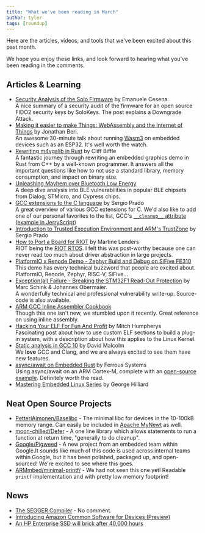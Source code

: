 ```yaml
---
title: "What we've been reading in March"
author: tyler
tags: [roundup]
---
```


<!-- excerpt start -->
Here are the articles, videos, and tools that we've been excited
about this past month.
<!-- excerpt end -->

We hope you enjoy these links, and look forward to hearing what you've been
reading in the comments.

## Articles & Learning

* [Security Analysis of the Solo Firmware](https://solokeys.com/blogs/news/security-analysis-of-the-solo-firmware-by-doyensec) by Emanuele Cesena.  
  A nice summary of a security audit of the firmware for an open source FIDO2 security keys by SoloKeys. The post explains a Downgrade Attack.
* [Making it easier to make Things: WebAssembly and the Internet of Things](https://www.youtube.com/watch?v=oky3FdsTuUM) by Jonathan Beri.  
  An awesome 30-minute talk about running [Wasm3](https://github.com/wasm3/wasm3) on embedded devices such as an ESP32. It's well worth the watch.
* [Rewriting m4vgalib in Rust](https://cliffle.com/blog/m4vga-in-rust/) by Cliff Biffle  
  A fantastic journey through rewriting an embedded graphics demo in Rust from C++ by a well-known programmer. It answers all the important questions like how to not use a standard library, memory consumption, and impact on binary size.
* [Unleashing Mayhem over Bluetooth Low Energy](https://asset-group.github.io/disclosures/sweyntooth/)  
  A deep dive analysis into BLE vulnerabilities in popular BLE chipsets from Dialog, STMicro, and Cypress chips. 
* [GCC extensions to the C language](https://embeddedbits.org/gcc-extensions-to-the-c-language/) by Sergio Prado  
  A great overview of various GCC extensions for C. We'd also like to add one of our personal favorites to the list, GCC's [`__cleanup__` attribute](http://echorand.me/site/notes/articles/c_cleanup/cleanup_attribute_c.html) ([example in JerryScript](https://github.com/jerryscript-project/jerryscript/blob/b9f2b1cf25107b7eb6ff3e7a5a8cd18d8334a1dc/jerry-ext/include/jerryscript-ext/autorelease.impl.h#L22-L34))
* [Introduction to Trusted Execution Environment and ARM's TrustZone](https://embeddedbits.org/introduction-to-trusted-execution-environment-tee-arm-trustzone/) by Sergio Prado
* [How to Port a Board for RIOT](https://blog.martine-lenders.eu/riot-board-en.html) by Martine Lenders  
  RIOT being the [RIOT RTOS](https://riot-os.org/). I felt this was post-worthy because one can never read too much about driver abstraction in large projects.
* [PlatformIO x Renode Demo - Zephyr Build and Debug on SiFive FE310](https://www.youtube.com/watch?v=EdC3kFZxSzI&feature=emb_logo)  
  This demo has every technical buzzword that people are excited about. PlatformIO, Renode, Zephyr, RISC-V, SiFive...
* [Exception(al) Failure - Breaking the STM32F1 Read-Out Protection](https://blog.zapb.de/stm32f1-exceptional-failure/) by Marc Schink & Johannes Obermaier.  
  A wonderfully technical and professional vulnerability write-up. Source-code is also available.
* [ARM GCC Inline Assembler Cookbook](http://www.ethernut.de/en/documents/arm-inline-asm.html)  
  Though this one isn't new, we stumbled upon it recently. Great reference on using inline assembly.
* [Hacking Your ELF For Fun And Profit](https://mgalgs.github.io/2013/05/10/hacking-your-ELF-for-fun-and-profit.html) by Mitch Humpherys  
  Fascinating post about how to use custom ELF sections to build a plug-in system, with a description about how this applies to the Linux Kernel.
* [Static analysis in GCC 10](https://developers.redhat.com/blog/2020/03/26/static-analysis-in-gcc-10/) by David Malcolm  
  We **love** GCC and Clang, and we are always excited to see them have new features.
* [async/await on Embedded Rust](https://ferrous-systems.com/blog/async-on-embedded/) by Ferrous Systems  
  Using async/await on an ARM Cortex-M, complete with an [open-source example](https://github.com/ferrous-systems/async-on-embedded/). Definitely worth the read.
* [Mastering Embedded Linux Series](https://www.thirtythreeforty.net/posts/2020/03/mastering-embedded-linux-part-4-adding-features/) by George Hilliard

## Neat Open Source Projects

* [PetteriAimonen/Baselibc](https://github.com/PetteriAimonen/Baselibc) - The minimal libc for devices in the 10-100kB memory range. Can easily be included in [Apache MyNewt](https://mynewt.apache.org/latest/os/modules/baselibc.html) as well.
* [moon-chilled/Defer](https://github.com/moon-chilled/Defer) - A one line library which allows statements to run a function at return time, "generally to do cleanup". 
* [Google/Pigweed](https://pigweed.googlesource.com/pigweed/pigweed/) - A new project from an embedded team within Google.It sounds like much of this code is used across internal teams within Google, but it has been polished, packaged up, and open-sourced! We're excited to see where this goes.
* [ARMmbed/minimal-printf/](https://github.com/ARMmbed/minimal-printf/) - We had not seen this one yet! Readable `printf` implementation and with pretty low memory footprint!

## News

* [The SEGGER Compiler](https://blog.segger.com/the-segger-compiler/) - No comment.
* [Introducing Amazon Common Software for Devices (Preview)](https://developer.amazon.com/en-US/blogs/alexa/device-makers/2020/02/introducing-amazon-common-software-for-devices-preview)
* [An HP Enterprise SSD will brick after 40,000 hours](https://support.hpe.com/hpesc/public/docDisplay?docId=a00097382en_us)
